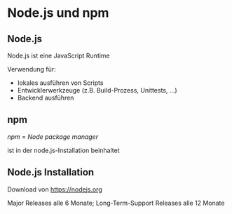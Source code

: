 # Node.js und npm

## Node.js

Node.js ist eine JavaScript Runtime

Verwendung für:

- lokales ausführen von Scripts
- Entwicklerwerkzeuge (z.B. Build-Prozess, Unittests, ...)
- Backend ausführen

## npm

_npm_ = _Node package manager_

ist in der node.js-Installation beinhaltet

## Node.js Installation

Download von <https://nodejs.org>

Major Releases alle 6 Monate; Long-Term-Support Releases alle 12 Monate
